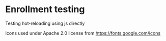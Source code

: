 # Enrollment testing
Testing hot-reloading using js directly


Icons used under Apache 2.0 license from https://fonts.google.com/icons